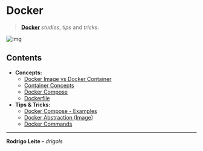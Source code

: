# Docker

> **[Docker](https://www.docker.com/)** *studies*, *tips* and *tricks*.

![img](res/logo.gif)  

## Contents

 - **Concepts:**
   - [Docker Image vs Docker Container](modules/image-vs-container.md)
   - [Container Concepts](modules/container-concepts.md)
   - [Docker Compose](modules/compose.md)
   - [Dockerfile](modules/my-dockerfile.md)
 - **Tips & Tricks:**
   - [Docker Compose - Examples](modules/docker-compose-examples.md)
   - [Docker Abstraction (Image)](modules/docker-ab.md)
   - [Docker Commands](modules/docker-commands.md)

---

**Rodrigo Leite -** *drigols*
